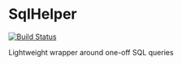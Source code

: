 # SqlHelper

[![Build Status](https://travis-ci.org/dkmiller/SqlHelper.svg?branch=master)](https://travis-ci.org/dkmiller/SqlHelper)

Lightweight wrapper around one-off SQL queries
